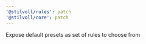 ```yaml
---
'@stilvoll/rules': patch
'@stilvoll/core': patch
---
```


Expose default presets as set of rules to choose from
